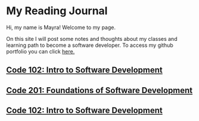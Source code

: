 # My Reading Journal

Hi, my name is Mayra! Welcome to my page.

On this site I will post some notes and thoughts about my classes and learning path to become a software developer. To access my github portfolio you can click [here.](https://github.com/mayracu)

## <a href="https://mayracu.github.io/reading-notes/tableofcontents" target="_blank">Code 102: Intro to Software Development</a>

## <a href="https://mayracu.github.io/reading-notes/code201/tableofcontents" target="_blank">Code 201: Foundations of Software Development</a>

## [Code 102: Intro to Software Development](code102/tableofcontents.md)
